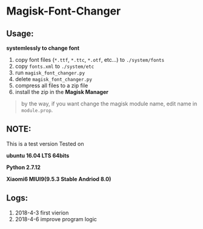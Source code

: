 # Magisk-Font-Changer
## Usage:
**systemlessly to change font**

1. copy font files (`*.ttf`, `*.ttc`, `*.otf`, etc...) to `./system/fonts`
2. copy `fonts.xml` to `./system/etc`
3. run `magisk_font_changer.py`
4. delete `magisk_font_changer.py`
5. compress all files to a zip file 
6. install the zip in the **Magisk Manager**

> by the way, if you want change the magisk module name, edit name in `module.prop`.
## NOTE:
This is a test version 
Tested on

**ubuntu 16.04 LTS 64bits**

**Python 2.7.12**

**Xiaomi6 MIUI9(9.5.3 Stable Andriod 8.0)**

## Logs:

1. 2018-4-3 first vierion
2. 2018-4-6 improve  program logic

